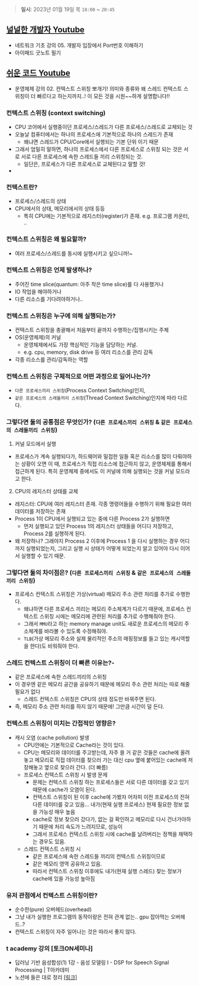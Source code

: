 > **일시**: 2023년 01월 19일 목 `18:00` ~ `20:45`

## [널널한 개발자 Youtube](https://www.youtube.com/watch?v=gOMljj6K2V0&list=PLXvgR_grOs1BFH-TuqFsfHqbh-gpMbFoy&index=5) 
- 네트워크 기초 강의 05. 개발자 입장에서 Port번호 이해하기
- 아이패드 굿노트 필기

## [쉬운 코드 Youtube](https://www.youtube.com/watch?v=QmtYKZC0lMU&list=PLcXyemr8ZeoQOtSUjwaer0VMJSMfa-9G-) 
- 운영체제 강의 02. 컨텍스트 스위칭 뽀개기! 의미와 종류와 왜 스레드 컨텍스트 스위칭이 더 빠르다고 하는지까지..! 이 모든 것을 시원~\~하게 설명합니다!!
### 컨텍스트 스위칭 (context switching) 
- CPU 코어에서 실행중이던 프로세스/스레드가 다른 프로세스/스레드로 교체되는 것
- 오늘날 컴퓨터에서는 하나의 프로세스에 기본적으로 하나의 스레드가 존재
  - 왜냐면 스레드가 CPU/Core에서 실행되는 기본 단위 이기 때문
- 그래서 엄밀히 말하면, 하나의 프로세스에서 다른 프로세스로 스위칭 되는 것은 서로 서로 다른 프로세스에 속한 스레드들 끼리 스위칭되는 것.
  - 일단은, 프로세스가 다른 프로세스로 교체된다고 말할 것!
-
### 컨텍스트란?
- 프로세스/스레드의 상태
- CPU에서의 상태, 메모리에서의 상태 등등
  - 특히 CPU에는 기본적으로 레지스터(register)가 존재. e.g. 프로그램 카운터, ..

### 컨텍스트 스위칭은 왜 필요할까?
- 여러 프로세스/스레드를 동시에 실행시키고 싶으니까!~

### 컨텍스트 스위칭은 언제 발생하나?
- 주어진 time slice(quantum: 아주 작은 time slice)를 다 사용했거나
- IO 작업을 해야하거나
- 다른 리소스를 기다려야하거나..

### 컨텍스트 스위칭은 누구에 의해 실행되는가?
- 컨텍스트 스위칭을 총괄해서 처음부터 끝까지 수행하는/집행시키는 주체
- OS(운영체제)의 커널
  - 운영체제에서도 가장 핵심적인 기능을 담당하는 커널.
  - e.g. cpu, memory, disk drive 등 여러 리소스를 관리 감독
- 각종 리소스를 관리/감독하는 역할

### 컨텍스트 스위칭은 구체적으로 어떤 과정으로 일어나는가?
- `다른 프로세스끼리 스위칭`(Process Context Switching)인지, 
- `같은 프로세스의 스레들끼리 스위칭`(Thread Context Switching)인지에 따라 다르다.

### 그렇다면 둘의 공통점은 무엇인가? (`다른 프로세스끼리 스위칭` & `같은 프로세스의 스레들끼리 스위칭`)
1. 커널 모드에서 실행
  - 프로세스가 계속 실행되다가, 하드웨어와 밀접한 일들 혹은 리소스를 많이 다뤄야하는 상황이 오면 이 때, 프로세스가 직접 리소스에 접근하지 않고, 운영체제를 통해서 접근하게 된다. 특히 운영체제 중에서도 이 커널에 의해 실행되는 것을 커널 모드라고 한다. 
2. CPU의 레지스터 상태를 교체
  - 레지스터: CPU에 여러 레지스터 존재. 각종 명령어들을 수행하기 위해 필요한 여러 데이터를 저장하는 존재
  - Process 1이 CPU에서 실행되고 있는 중에 다른 Process 2가 실행하면
    - 먼저 실행되고 있던 Process 1의 레지스터 상태들을 어디다 저장하고, Process 2를 실행하게 된다.
  - 왜 저장하나? 그래야지 Process 2 이후에 Process 1 을 다시 실행하는 경우 어디까지 실행되었는지, 그리고 실행 시 상태가 어떻게 되었는지 알고 있어야 다시 이어서 실행할 수 있기 때문.

### 그렇다면 둘의 차이점은? (`다른 프로세스끼리 스위칭` & `같은 프로세스의 스레들끼리 스위칭`)
- 프로세스 컨텍스트 스위칭은 가상(virtual) 메모리 주소 관련 처리를 추가로 수행한다.
  - 왜냐하면 다른 프로세스 끼리는 메모리 주소체계가 다르기 때문에, 프로세스 컨텍스트 스위칭 시에는 메모리에 관련된 처리를 추가로 수행해줘야 한다.
  - 그래서 `MMU`라고 하는 memory manage unit도 새로운 프로세스의 메모리 주소체계를 바라볼 수 있도록 수정해줘야.
  - `TLB`(가상 메모리 주소와 실제 물리적인 주소의 매핑정보를 들고 있는 캐시역할을 한다)도 비워줘야 한다.

### 스레드 컨텍스트 스위칭이 더 빠른 이유는?- 
- 같은 프로세스에 속한 스레드끼리의 스위칭
- 이 경우엔 같은 메모리 공간을 공유하기 때문에 메모리 주소 관련 처리는 따로 해줄 필요가 없다
  - 스레드 컨텍스트 스위칭은 CPU의 상태 정도만 바꿔주면 된다.
- 즉, 메모리 주소 관련 처리를 하지 않기 때문에! 그만큼 시간이 덜 든다.

### 컨텍스트 스위칭이 미치는 간접적인 영향은?
- 캐시 오염 (cache pollution) 발생
  - CPU안에는 기본적으로 Cache라는 것이 있다. 
  - CPU는 메모리와 데이터를 주고받는데, 자주 쓸 거 같은 것들은 cache에 올려놓고 메모리로 직접 데이터를 찾으러 가는 대신 cpu 옆에 붙어있는 cache에 저장해놓고 옆으로 찾으러 간다. (더 빠름)
  - 프로세스 컨텍스트 스위칭 시 발생 문제
    - 문제는 컨텍스트 스위칭 하는 프로세스들은 서로 다른 데이터를 갖고 있기 때문에 cache가 오염이 된다.
    - 컨텍스트 스위칭이 된 이후 cache에 가봤자 어차피 이전 프로세스의 전혀 다른 데이터를 갖고 있음... 내가(현재 실행 프로세스) 현재 필요한 정보 없을 가능성 매우 높음
    - cache로 정보 찾으러 갔다가, 없는 걸 확인하고 메모리로 다시 건너가야하기 때문에 처리 속도가 느려지므로, 성능이 
    - 그래서 프로세스 컨텍스트 스위칭 시에 cache를 날려버리는 정책을 채택하는 경우도 있음.    
  - 스레드 컨텍스트 스위칭 시 
    - 같은 프로세스에 속한 스레드들 끼리의 컨텍스트 스위칭이므로
    - 같은 메모리 영역 공유하고 있음. 
    - 따라서 컨텍스트 스위칭 이후에도 내가(현재 실행 스레드) 찾는 정보가 cache에 있을 가능성 높아짐


### 유저 관점에서 컨텍스트 스위칭이란?
- 순수한(pure) 오버헤드(overhead)
- 그냥 내가 실행한 프로그램의 동작이랑은 전혀 관계 없는.. gpu 잡아먹는 오버헤드..?
- 컨텍스트 스위칭이 자주 일어나는 것은 따라서 좋지 않다.

### t academy 강의 [토크ON세미나] 
- 딥러닝 기반 음성합성(1) 1강 - 음성 모델링 I - DSP for Speech Signal Processing | T아카데미
- 노션에 들은 대로 정리 [[링크]](https://joy2022.notion.site/t-academy-ON-1-2-I-DSP-for-Speech-Signal-Processing-T-3de1cb746d4648a48b010d9e3f6dd27f) 
